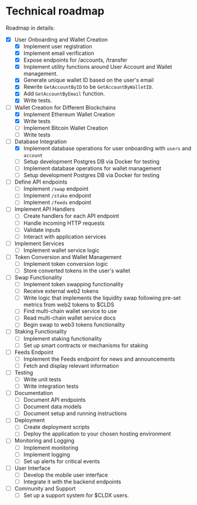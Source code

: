 # Technical roadmap
Roadmap in details:
- [x] User Onboarding and Wallet Creation
    - [x] Implement user registration
    - [x] Implement email verification
    - [x] Expose endpoints for /accounts, /transfer
    - [x] Implement utility functions around User Account and Wallet management.
    - [x] Generate unique wallet ID based on the user's email
    - [x] Rewrite `GetAccountByID` to be `GetAccountByWalletID`.
    - [x] Add `GetAccountByEmail` function.
    - [x] Write tests.

- [ ] Wallet Creation for Different Blockchains
  - [x] Implement Ethereum Wallet Creation
  - [x] Write tests
  - [ ] Implement Bitcoin Wallet Creation
  - [ ] Write tests

- [ ] Database Integration
  - [x] Implement database operations for user onboarding with `users` and `account`
  - [ ] Setup development Postgres DB via Docker for testing
  - [ ] Implement database operations for wallet management
  - [ ] Setup development Postgres DB via Docker for testing

- [ ] Define API endpoints
    - [ ] Implement `/swap` endpoint
    - [ ] Implement `/stake` endpoint
    - [ ] Implement `/feeds` endpoint

- [ ] Implement API Handlers
    - [ ] Create handlers for each API endpoint
    - [ ] Handle incoming HTTP requests
    - [ ] Validate inputs
    - [ ] Interact with application services

- [ ] Implement Services
    - [ ] Implement wallet service logic

- [ ] Token Conversion and Wallet Management
    - [ ] Implement token conversion logic
    - [ ] Store converted tokens in the user's wallet

- [ ] Swap Functionality
    - [ ] Implement token swapping functionality
    - [ ] Receive external web2 tokens
    - [ ] Write logic that implements the liquidity swap following pre-set metrics from web2 tokens to $CLDS
    - [ ] Find multi-chain wallet service to use
    - [ ] Read multi-chain wallet service docs
    - [ ] Begin swap to web3 tokens functionality

- [ ] Staking Functionality
    - [ ] Implement staking functionality
    - [ ] Set up smart contracts or mechanisms for staking

- [ ] Feeds Endpoint
    - [ ] Implement the Feeds endpoint for news and announcements
    - [ ] Fetch and display relevant information

- [ ] Testing
    - [ ] Write unit tests
    - [ ] Write integration tests

- [ ] Documentation
    - [ ] Document API endpoints
    - [ ] Document data models
    - [ ] Document setup and running instructions

- [ ] Deployment
    - [ ] Create deployment scripts
    - [ ] Deploy the application to your chosen hosting environment

- [ ] Monitoring and Logging
    - [ ] Implement monitoring
    - [ ] Implement logging
    - [ ] Set up alerts for critical events

- [ ] User Interface
    - [ ] Develop the mobile user interface 
    - [ ] Integrate it with the backend endpoints

- [ ] Community and Support
    - [ ] Set up a support system for $CLDX users.
